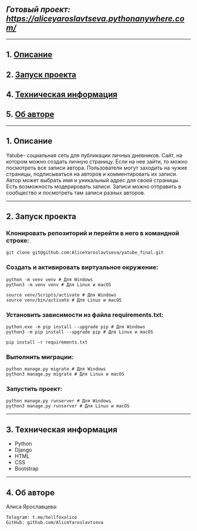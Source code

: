 ## *Готовый проект: https://aliceyaroslavtseva.pythonanywhere.com/*
---

## 1. [Описание](#1)
## 2. [Запуск проекта](#2)
## 4. [Техническая информация](#3)
## 5. [Об авторе](#4)

---
## 1. Описание <a id=1></a>

Yatube- социальная сеть для публикации личных дневников. 
Сайт, на котором можно создать личную страницу. Если на нее зайти, то можно посмотреть все записи автора.
Пользователи могут заходить на чужие страницы, подписываться на авторов и комментировать их записи. 
Автор может выбрать имя и уникальный адрес для своей страницы. 
Есть возможность модерировать записи.
Записи можно отправить в сообщество и посмотреть там записи разных авторов.

---
## 2. Запуск проекта <a id=2></a>

### Клонировать репозиторий и перейти в него в командной строке:
```
git clone git@github.com:AliceYaroslavtseva/yatube_final.git
```
### Cоздать и активировать виртуальное окружение:
```
python -m venv venv # Для Windows
python3 -m venv venv # Для Linux и macOS
```
```
source venv/Scripts/activate # Для Windows
source venv/bin/activate # Для Linux и macOS
```
### Установить зависимости из файла requirements.txt:
```
python.exe -m pip install --upgrade pip # Для Windows
python3 -m pip install --upgrade pip # Для Linux и macOS
```
```
pip install -r requirements.txt
```
### Выполнить миграции:
```
python manage.py migrate # Для Windows
python3 manage.py migrate # Для Linux и macOS
```
### Запустить проект:
```
python manage.py runserver # Для Windows
python3 manage.py runserver # Для Linux и macOS
```

---
## 3. Техническая информация <a id=3></a>

  - Python
  - Django
  - HTML
  - CSS
  - Bootstrap

---
## 4. Об авторе <a id=4></a>

Алиса Ярославцева:
```
Telegram: t.me/hellfoxalice
GitHub: github.com/AliceYaroslavtseva
```

